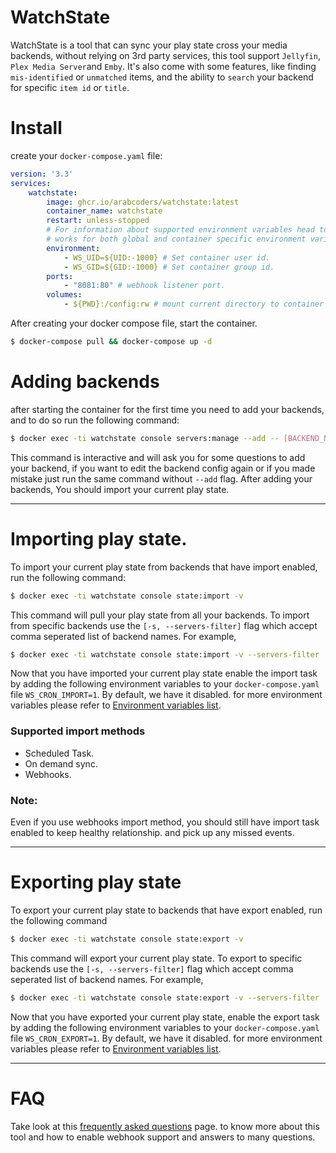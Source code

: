 # WatchState

WatchState is a tool that can sync your play state cross your media backends, without relying on 3rd party services,
this tool support `Jellyfin`, `Plex Media Server`and `Emby`. It's also come with some features, like
finding `mis-identified` or `unmatched` items, and the ability to
`search` your backend for specific `item id` or `title`.

# Install

create your `docker-compose.yaml` file:

```yaml
version: '3.3'
services:
    watchstate:
        image: ghcr.io/arabcoders/watchstate:latest
        container_name: watchstate
        restart: unless-stopped
        # For information about supported environment variables head to FAQ.md page.
        # works for both global and container specific environment variables. 
        environment:
            - WS_UID=${UID:-1000} # Set container user id.
            - WS_GID=${GID:-1000} # Set container group id.
        ports:
            - "8081:80" # webhook listener port.
        volumes:
            - ${PWD}:/config:rw # mount current directory to container /config directory.
```

After creating your docker compose file, start the container.

```bash
$ docker-compose pull && docker-compose up -d
```

# Adding backends

after starting the container for the first time you need to add your backends, and to do so run the following command:

```bash
$ docker exec -ti watchstate console servers:manage --add -- [BACKEND_NAME]
```

This command is interactive and will ask you for some questions to add your backend, if you want to edit the backend
config again or if you made mistake just run the same command without `--add` flag. After adding your backends, You
should import your current play state.

---

# Importing play state.

To import your current play state from backends that have import enabled, run the following command:

```bash
$ docker exec -ti watchstate console state:import -v
```

This command will pull your play state from all your backends. To import from specific backends use
the `[-s, --servers-filter]` flag which accept comma seperated list of backend names. For example,

```bash
$ docker exec -ti watchstate console state:import -v --servers-filter 'home_plex,home_jellyfin' 
```

Now that you have imported your current play state enable the import task by adding the following environment variables
to your `docker-compose.yaml` file `WS_CRON_IMPORT=1`. By default, we have it disabled. for more environment variables
please refer to [Environment variables list](FAQ.md#q-what-environment-variables-supported).

### Supported import methods

* Scheduled Task.
* On demand sync.
* Webhooks.

### Note:

Even if you use webhooks import method, you should still have import task enabled to keep healthy relationship. and pick
up any missed events.

---

# Exporting play state

To export your current play state to backends that have export enabled, run the following command

```bash
$ docker exec -ti watchstate console state:export -v
```

This command will export your current play state. To export to specific backends use the `[-s, --servers-filter]` flag
which accept comma seperated list of backend names. For example,

```bash
$ docker exec -ti watchstate console state:export -v --servers-filter 'home_plex,home_jellyfin' 
```

Now that you have exported your current play state, enable the export task by adding the following environment variables
to your `docker-compose.yaml` file `WS_CRON_EXPORT=1`. By default, we have it disabled. for more environment variables
please refer to [Environment variables list](FAQ.md#q-what-environment-variables-supported).

---

# FAQ

Take look at this [frequently asked questions](FAQ.md) page. to know more about this tool and how to enable webhook
support and answers to many questions.
